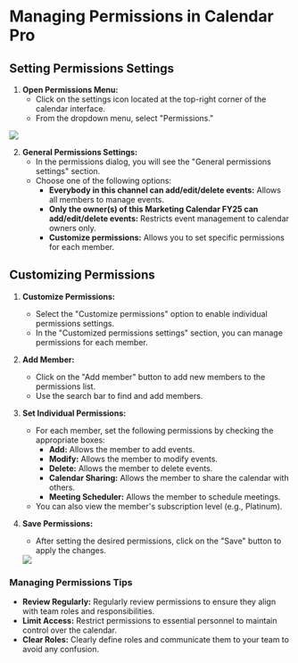 # Managing Permissions in Calendar Pro

## Setting Permissions Settings

1. **Open Permissions Menu:**
   - Click on the settings icon located at the top-right corner of the calendar interface.
   - From the dropdown menu, select "Permissions."

<div class="intercom-container"><img src="/assets/img/teams-pro/permissions.png"></div>


2. **General Permissions Settings:**
   - In the permissions dialog, you will see the "General permissions settings" section.
   - Choose one of the following options:
     - **Everybody in this channel can add/edit/delete events:** Allows all members to manage events.
     - **Only the owner(s) of this Marketing Calendar FY25 can add/edit/delete events:** Restricts event management to calendar owners only.
     - **Customize permissions:** Allows you to set specific permissions for each member.

## Customizing Permissions

1. **Customize Permissions:**
   - Select the "Customize permissions" option to enable individual permissions settings.
   - In the "Customized permissions settings" section, you can manage permissions for each member.
   
2. **Add Member:**
   - Click on the "Add member" button to add new members to the permissions list.
   - Use the search bar to find and add members.

3. **Set Individual Permissions:**
   - For each member, set the following permissions by checking the appropriate boxes:
     - **Add:** Allows the member to add events.
     - **Modify:** Allows the member to modify events.
     - **Delete:** Allows the member to delete events.
     - **Calendar Sharing:** Allows the member to share the calendar with others.
     - **Meeting Scheduler:** Allows the member to schedule meetings.
   - You can also view the member's subscription level (e.g., Platinum).

4. **Save Permissions:**
   - After setting the desired permissions, click on the "Save" button to apply the changes.

   <div class="intercom-container"><img src="/assets/img/teams-pro/customize-permissions.png"></div>


### Managing Permissions Tips

- **Review Regularly:** Regularly review permissions to ensure they align with team roles and responsibilities.
- **Limit Access:** Restrict permissions to essential personnel to maintain control over the calendar.
- **Clear Roles:** Clearly define roles and communicate them to your team to avoid any confusion.

<Hubspot />
<Clarity />
<GoogleAnalytics />


